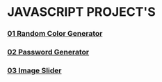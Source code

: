 # JAVASCRIPT PROJECT'S
### [01 Random Color Generator](./01-Random-Color-Generator/index.html)
### [02 Password Generator](./02_Password_Generator/index.html)
### [03 Image Slider](./03_Image_Slider/index.html)